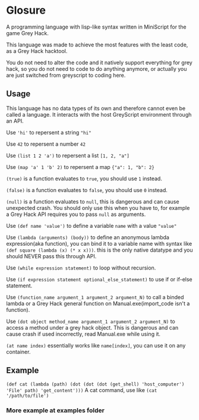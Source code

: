 # Glosure
A programming language with lisp-like syntax written in MiniScript for the game Grey Hack.

This language was made to achieve the most features with the least code, as a Grey Hack hacktool.

You do not need to alter the code and it natively support everything for grey hack, so you do not need to code to do anything anymore, or actually you are just switched from greyscript to coding here.

## Usage
This language has no data types of its own and therefore cannot even be called a language. It interacts with the host GreyScript environment through an API.

Use `'hi'` to repersent a string `"hi"`

Use `42` to repersent a number `42`

Use `(list 1 2 'a')` to repersent a list `[1, 2, "a"]`

Use `(map 'a' 1 'b' 2)` to repersent a map `{"a": 1, "b": 2}`

`(true)` is a function evaluates to `true`, you should use `1` instead.

`(false)` is a function evaluates to `false`, you should use `0` instead.

`(null)` is a function evaluates to `null`, this is dangerous and can cause unexpected crash. You should only use this when you have to, for example a Grey Hack API requires you to pass `null` as arguments.

Use `(def name 'value')` to define a variable `name` with a value `"value"`

Use `(lambda (arguments) (body))` to define an anonymous lambda expression(aka function), you can bind it to a variable name with syntax like `(def square (lambda (x) (* x x)))`. this is the only native datatype and you should NEVER pass this through API.

Use `(while expression statement)` to loop without recursion.

Use `(if expression statement optional_else_statement)` to use if or if-else statement.

Use `(function_name argument_1 argument_2 argument_N)` to call a binded lambda or a Grey Hack general function on Manual.exe(import_code isn't a function).

Use `(dot object method_name argument_1 argument_2 argument_N)` to access a method under a grey hack object. This is dangerous and can cause crash if used incorrectly, read Manual.exe while using it.

`(at name index)` essentially works like `name[index]`, you can use it on any container.

## Example
`(def cat (lambda (path) (dot (dot (dot (get_shell) 'host_computer') 'File' path) 'get_content')))` A cat command, use like `(cat '/path/to/file')`

### More example at examples folder